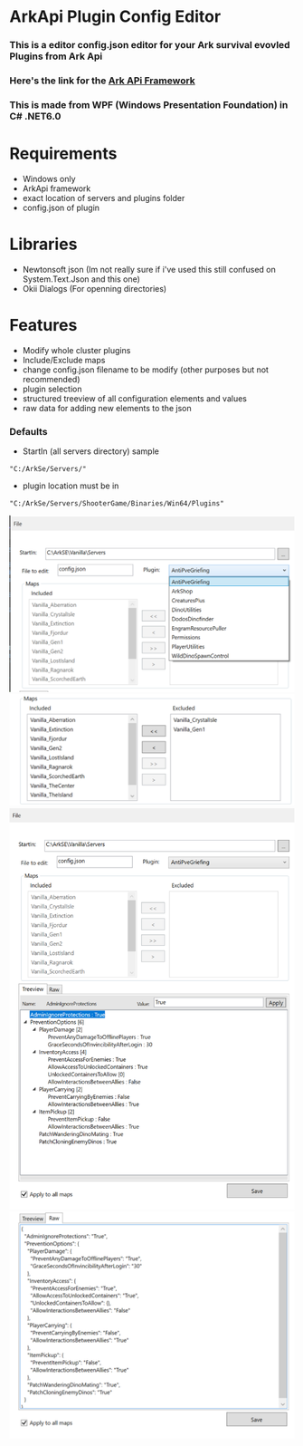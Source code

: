 # ArkApi Plugin Config Editor

### This is a editor config.json editor for your Ark survival evovled Plugins from Ark Api
### Here's the link for the [Ark APi Framework](https://gameservershub.com/forums/resources/ark-server-api.12/)
### This is made from WPF (Windows Presentation Foundation) in C# .NET6.0


# Requirements
- Windows only
- ArkApi framework 
- exact location of servers and plugins folder
- config.json of plugin

# Libraries
- Newtonsoft json (Im not really sure if i've used this still confused on System.Text.Json and this one)
- Okii Dialogs (For openning directories)


# Features
- Modify whole cluster plugins
- Include/Exclude maps
- change config.json filename to be modify (other purposes but not recommended)
- plugin selection
- structured treeview of all configuration elements and values
- raw data for adding new elements to the json

### Defaults
- StartIn (all servers directory) sample
```
"C:/ArkSe/Servers/"
```
- plugin location must be in
```
"C:/ArkSe/Servers/ShooterGame/Binaries/Win64/Plugins"
```

![Plugin selection](/ss/ss2.png?raw=true)
![Maps](/ss/ss4.png?raw=true)
![Sample](/ss/ss1.png?raw=true)
![Raw data](/ss/ss3.png?raw=true)

